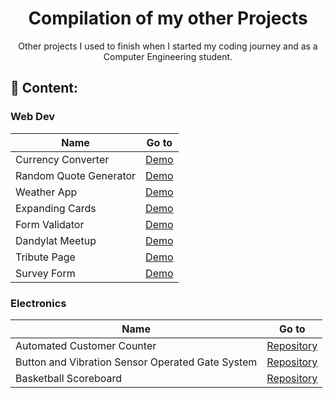 <h1 align="center">Compilation of my other Projects</h1>
<p align="center">
 Other projects I used to finish when I started my coding journey and as a Computer Engineering student.
</p>

## 📃 Content:

<h3>Web Dev</h3>

| Name                   | Go to                                                                |
| ---------------------- | -------------------------------------------------------------------- |
| Currency Converter     | [Demo](https://bernz322.github.io/jsproject-currency-converter/)     |
| Random Quote Generator | [Demo](https://bernz322.github.io/jsproject-random-quote-generator/) |
| Weather App            | [Demo](https://bernz322.github.io/jsproject-weather-app/)            |
| Expanding Cards        | [Demo](https://bernz322.github.io/jsproject-expanding-cards/)        |
| Form Validator         | [Demo](https://bernz322.github.io/jsprojects-form-validation/)       |
| Dandylat Meetup        | [Demo](http://dandylat-meetup.freecluster.eu/index.php)              |
| Tribute Page           | [Demo](https://bernz322.github.io/Build-a-Tribute-Page/)             |
| Survey Form            | [Demo](https://bernz322.github.io/Build-a-Survery-Form/)             |

<h3>Electronics</h3>

| Name                                             | Go to                                                          |
| ------------------------------------------------ | -------------------------------------------------------------- |
| Automated Customer Counter                       | [Repository](https://github.com/Bernz322/electronics-projects) |
| Button and Vibration Sensor Operated Gate System | [Repository](https://github.com/Bernz322/electronics-projects) |
| Basketball Scoreboard                            | [Repository](https://github.com/Bernz322/electronics-projects) |

